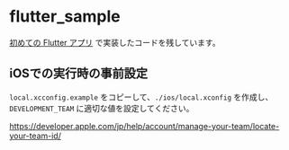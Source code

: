 # flutter_sample

[初めての Flutter アプリ](https://codelabs.developers.google.com/codelabs/flutter-codelab-first?hl=ja#0) で実装したコードを残しています。

## iOSでの実行時の事前設定

`local.xcconfig.example` をコピーして、`./ios/local.xconfig` を作成し、`DEVELOPMENT_TEAM` に適切な値を設定してください。

https://developer.apple.com/jp/help/account/manage-your-team/locate-your-team-id/